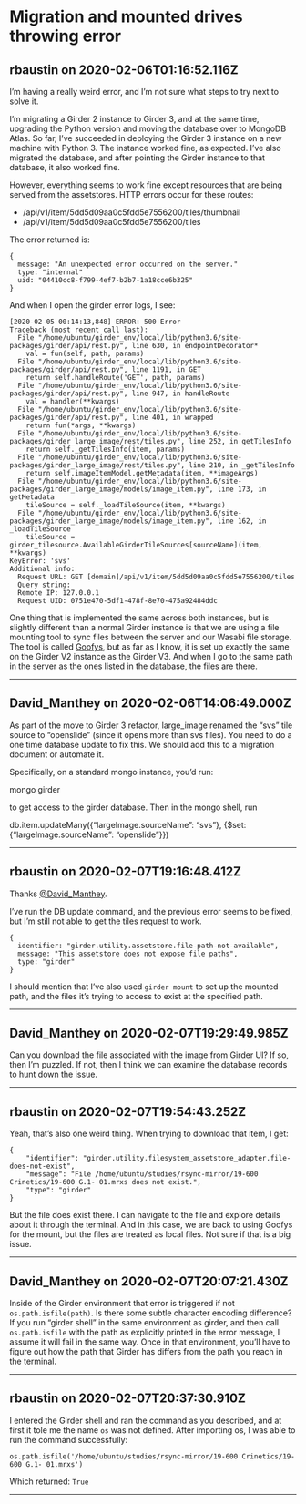 # Migration and mounted drives throwing error

## rbaustin on 2020-02-06T01:16:52.116Z

I’m having a really weird error, and I’m not sure what steps to try next to solve it.


I’m migrating a Girder 2 instance to Girder 3, and at the same time, upgrading the Python version and moving the database over to MongoDB Atlas. So far, I’ve succeeded in deploying the Girder 3 instance on a new machine with Python 3\. The instance worked fine, as expected. I’ve also migrated the database, and after pointing the Girder instance to that database, it also worked fine.


However, everything seems to work fine except resources that are being served from the assetstores. HTTP errors occur for these routes:


* /api/v1/item/5dd5d09aa0c5fdd5e7556200/tiles/thumbnail
* /api/v1/item/5dd5d09aa0c5fdd5e7556200/tiles


The error returned is:



```
{
  message: "An unexpected error occurred on the server."
  type: "internal"
  uid: "04410cc8-f799-4ef7-b2b7-1a18cce6b325"
}

```

And when I open the girder error logs, I see:



```
[2020-02-05 00:14:13,848] ERROR: 500 Error
Traceback (most recent call last):
  File "/home/ubuntu/girder_env/local/lib/python3.6/site-packages/girder/api/rest.py", line 630, in endpointDecorator*
    val = fun(self, path, params)
  File "/home/ubuntu/girder_env/local/lib/python3.6/site-packages/girder/api/rest.py", line 1191, in GET
    return self.handleRoute('GET', path, params)
  File "/home/ubuntu/girder_env/local/lib/python3.6/site-packages/girder/api/rest.py", line 947, in handleRoute
    val = handler(**kwargs)
  File "/home/ubuntu/girder_env/local/lib/python3.6/site-packages/girder/api/rest.py", line 401, in wrapped
    return fun(*args, **kwargs)
  File "/home/ubuntu/girder_env/local/lib/python3.6/site-packages/girder_large_image/rest/tiles.py", line 252, in getTilesInfo
    return self._getTilesInfo(item, params)
  File "/home/ubuntu/girder_env/local/lib/python3.6/site-packages/girder_large_image/rest/tiles.py", line 210, in _getTilesInfo
    return self.imageItemModel.getMetadata(item, **imageArgs)
  File "/home/ubuntu/girder_env/local/lib/python3.6/site-packages/girder_large_image/models/image_item.py", line 173, in getMetadata
    tileSource = self._loadTileSource(item, **kwargs)
  File "/home/ubuntu/girder_env/local/lib/python3.6/site-packages/girder_large_image/models/image_item.py", line 162, in _loadTileSource
    tileSource = girder_tilesource.AvailableGirderTileSources[sourceName](item, **kwargs)
KeyError: 'svs'
Additional info:
  Request URL: GET [domain]/api/v1/item/5dd5d09aa0c5fdd5e7556200/tiles
  Query string:
  Remote IP: 127.0.0.1
  Request UID: 0751e470-5df1-478f-8e70-475a92484ddc

```

One thing that is implemented the same across both instances, but is slightly different than a normal Girder instance is that we are using a file mounting tool to sync files between the server and our Wasabi file storage. The tool is called [Goofys](https://github.com/kahing/goofys/), but as far as I know, it is set up exactly the same on the Girder V2 instance as the Girder V3\. And when I go to the same path in the server as the ones listed in the database, the files are there.


---

## David_Manthey on 2020-02-06T14:06:49.000Z

As part of the move to Girder 3 refactor, large\_image renamed the “svs” tile source to “openslide” (since it opens more than svs files). You need to do a one time database update to fix this. We should add this to a migration document or automate it.


Specifically, on a standard mongo instance, you’d run:


mongo girder


to get access to the girder database. Then in the mongo shell, run


db.item.updateMany({“largeImage.sourceName”: “svs”}, {$set: {“largeImage.sourceName”: “openslide”}})


---

## rbaustin on 2020-02-07T19:16:48.412Z

Thanks [@David\_Manthey](/u/david_manthey).


I’ve run the DB update command, and the previous error seems to be fixed, but I’m still not able to get the tiles request to work.



```
{
  identifier: "girder.utility.assetstore.file-path-not-available",
  message: "This assetstore does not expose file paths",
  type: "girder"
}

```

I should mention that I’ve also used `girder mount` to set up the mounted path, and the files it’s trying to access to exist at the specified path.


---

## David_Manthey on 2020-02-07T19:29:49.985Z

Can you download the file associated with the image from Girder UI? If so, then I’m puzzled. If not, then I think we can examine the database records to hunt down the issue.


---

## rbaustin on 2020-02-07T19:54:43.252Z

Yeah, that’s also one weird thing. When trying to download that item, I get:



```
{
    "identifier": "girder.utility.filesystem_assetstore_adapter.file-does-not-exist",
    "message": "File /home/ubuntu/studies/rsync-mirror/19-600 Crinetics/19-600 G.1- 01.mrxs does not exist.",
    "type": "girder"
}

```

But the file does exist there. I can navigate to the file and explore details about it through the terminal. And in this case, we are back to using Goofys for the mount, but the files are treated as local files. Not sure if that is a big issue.


---

## David_Manthey on 2020-02-07T20:07:21.430Z

Inside of the Girder environment that error is triggered if not `os.path.isfile(path)`. Is there some subtle character encoding difference? If you run “girder shell” in the same environment as girder, and then call `os.path.isfile` with the path as explicitly printed in the error message, I assume it will fail in the same way. Once in that environment, you’ll have to figure out how the path that Girder has differs from the path you reach in the terminal.


---

## rbaustin on 2020-02-07T20:37:30.910Z

I entered the Girder shell and ran the command as you described, and at first it tole me the name `os` was not defined. After importing os, I was able to run the command successfully:


`os.path.isfile('/home/ubuntu/studies/rsync-mirror/19-600 Crinetics/19-600 G.1- 01.mrxs')`


Which returned: `True`


---

